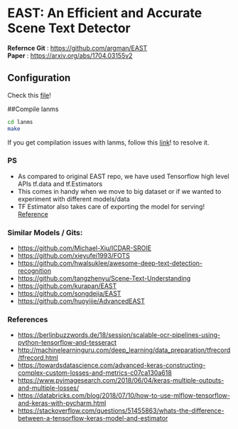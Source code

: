 # EAST: An Efficient and Accurate Scene Text Detector

**Refernce Git** : https://github.com/argman/EAST  
**Paper** : https://arxiv.org/abs/1704.03155v2   



## Configuration

Check this [file](../config/east_config.gin)!

##Compile lanms

```sh
cd lanms
make
```
If you get compilation issues with lanms, follow this [link](https://github.com/argman/EAST/issues/156#issuecomment-404166990)! to resolve it.


### PS

- As compared to original EAST repo, we have used Tensorflow high level APIs tf.data and tf.Estimators
- This comes in handy when we move to big dataset or if we wanted to experiment with different models/data
- TF Estimator also takes care of exporting the model for serving! [Reference](https://medium.com/@yuu.ishikawa/serving-pre-modeled-and-custom-tensorflow-estimator-with-tensorflow-serving-12833b4be421)

### Similar Models / Gits:
- https://github.com/Michael-Xiu/ICDAR-SROIE
- https://github.com/xieyufei1993/FOTS
- https://github.com/hwalsuklee/awesome-deep-text-detection-recognition
- https://github.com/tangzhenyu/Scene-Text-Understanding
- https://github.com/kurapan/EAST
- https://github.com/songdejia/EAST
- https://github.com/huoyijie/AdvancedEAST

### References
- https://berlinbuzzwords.de/18/session/scalable-ocr-pipelines-using-python-tensorflow-and-tesseract
- http://machinelearninguru.com/deep_learning/data_preparation/tfrecord/tfrecord.html
- https://towardsdatascience.com/advanced-keras-constructing-complex-custom-losses-and-metrics-c07ca130a618
- https://www.pyimagesearch.com/2018/06/04/keras-multiple-outputs-and-multiple-losses/
- https://databricks.com/blog/2018/07/10/how-to-use-mlflow-tensorflow-and-keras-with-pycharm.html
- https://stackoverflow.com/questions/51455863/whats-the-difference-between-a-tensorflow-keras-model-and-estimator